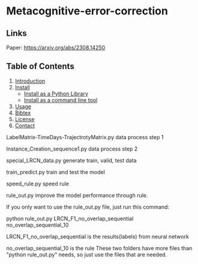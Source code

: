 # Metacognitive-error-correction
## Links
Paper: https://arxiv.org/abs/2308.14250

## Table of Contents

1. [Introduction](#1-introduction)
2. [Install](#2-install)
    * [Install as a Python Library](#21-install-as-a-python-library)
    * [Install as a command line tool](#22-install-as-a-command-line-tool)
3. [Usage](#3-usage)
4. [Bibtex](#4-bibtex)
5. [License](#5-license)
6. [Contact](#6-contact)

LabelMatrix-TimeDays-TrajectrotyMatrix.py   data process step 1

Instance_Creation_sequence1.py  data process step 2

special_LRCN_data.py    generate train, valid, test data

train_predict.py    train and test the model

speed_rule.py   speed rule

rule_out.py     improve the model performance through rule.



If you only want to use the rule_out.py file, just run this command:

python rule_out.py LRCN_F1_no_overlap_sequential no_overlap_sequential_10

LRCN_F1_no_overlap_sequential is the results(labels) from neural network

no_overlap_sequential_10 is the rule
These two folders have more files than "python rule_out.py" needs, so just use the files that are needed.
